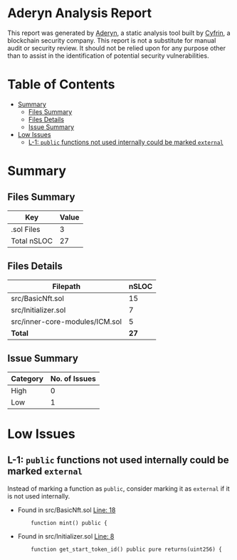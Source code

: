 # Aderyn Analysis Report

This report was generated by [Aderyn](https://github.com/Cyfrin/aderyn), a static analysis tool built by [Cyfrin](https://cyfrin.io), a blockchain security company. This report is not a substitute for manual audit or security review. It should not be relied upon for any purpose other than to assist in the identification of potential security vulnerabilities.
# Table of Contents

- [Summary](#summary)
  - [Files Summary](#files-summary)
  - [Files Details](#files-details)
  - [Issue Summary](#issue-summary)
- [Low Issues](#low-issues)
  - [L-1: `public` functions not used internally could be marked `external`](#l-1-public-functions-not-used-internally-could-be-marked-external)


# Summary

## Files Summary

| Key | Value |
| --- | --- |
| .sol Files | 3 |
| Total nSLOC | 27 |


## Files Details

| Filepath | nSLOC |
| --- | --- |
| src/BasicNft.sol | 15 |
| src/Initializer.sol | 7 |
| src/inner-core-modules/ICM.sol | 5 |
| **Total** | **27** |


## Issue Summary

| Category | No. of Issues |
| --- | --- |
| High | 0 |
| Low | 1 |


# Low Issues

## L-1: `public` functions not used internally could be marked `external`

Instead of marking a function as `public`, consider marking it as `external` if it is not used internally.

- Found in src/BasicNft.sol [Line: 18](foundry-nft-f23/src/BasicNft.sol#L18)

	```solidity
	    function mint() public {
	```

- Found in src/Initializer.sol [Line: 8](foundry-nft-f23/src/Initializer.sol#L8)

	```solidity
	    function get_start_token_id() public pure returns(uint256) {
	```



